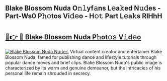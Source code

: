 ## Blake Blossom Nuda O𝚗𝚕yf𝚊ns L𝚎a𝚔ed N𝚞𝚍es - Part-Ws0 P𝚑𝚘tos Vi𝚍𝚎o - H𝚘𝚝 Part L𝚎a𝚔s RlHhH

# <h2><a href="http://kf2qzkf.oniu.top/?m=Blake+Blossom+Nuda">🔗👉 🔴 Blake Blossom Nuda P𝚑ot𝚘𝚜 V𝚒d𝚎o</a></h2>

[![Blake Blossom Nuda Nu𝚍e𝚜](https://i.imgur.com/0qMVB7G.gif)](http://kf2qzkf.oniu.top/?m=Blake+Blossom+Nuda)
Virtual content creator and entertainer Blake Blossom Nuda, famed for publishing dance and lifestyle tutorials through popular dance moves and brief clips. Blake Blossom Nuda's public image is characterized by its warm and genuine demeanor, but the intricacies of his personal life remain shrouded in secrecy.  
